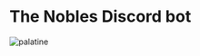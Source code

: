 # The Nobles Discord bot
![palatine](https://github.com/user-attachments/assets/741d2fa7-c001-425a-b4cc-8251e5ae3ec7)
